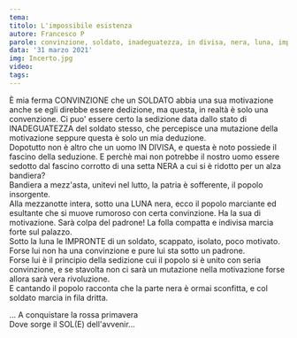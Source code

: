 ```yaml
---
tema: 
titolo: L'impossibile esistenza
autore: Francesco P
parole: convinzione, soldato, inadeguatezza, in divisa, nera, luna, impronte, sole
data: '31 marzo 2021'
img: Incerto.jpg
video: 
tags: 
---
```

È mia ferma CONVINZIONE che un SOLDATO abbia una sua motivazione anche se egli direbbe essere dedizione, ma questa, in realtà è solo una convenzione. Ci puo' essere certo la sedizione data dallo stato di INADEGUATEZZA del soldato stesso, che percepisce una mutazione della motivazione seppure questa è solo un mia deduzione.  
Dopotutto non è altro che un uomo IN DIVISA, e questa è noto possiede il fascino della seduzione. E perchè mai non potrebbe il nostro uomo essere sedotto dal fascino corrotto di una setta NERA a cui si è ridotto per un alza bandiera?  
Bandiera a mezz'asta, unitevi nel lutto, la patria è sofferente, il popolo insorgente.  
Alla mezzanotte intera, sotto una LUNA nera, ecco il popolo marciante ed esultante che si muove rumoroso con certa convinzione. Ha la sua di motivazione. Sarà colpa del padrone! 
La folla compatta e indivisa marcia forte sul palazzo.  
Sotto la luna le IMPRONTE di un soldato, scappato, isolato, poco motivato. Forse lui non ha una convinzione e pure lui sta sotto un padrone.  
Forse lui è il principio della sedizione cui il popolo si è unito con seria convinzione, e se stavolta non ci sarà un mutazione nella motivazione forse allora sarà vera rivoluzione.  
E cantando il popolo racconta che la parte nera è ormai sconfitta, e col soldato marcia in fila dritta.

... A conquistare la rossa primavera  
Dove sorge il SOL(E) dell'avvenir...
